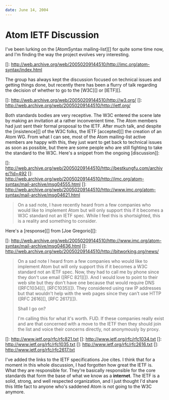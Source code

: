 ```yaml
---
date: June 14, 2004
---
```


# Atom IETF Discussion

I've been lurking on the [AtomSyntax mailing-list][] for quite some time now, 
and I'm finding the way the project evolves very interesting.

[]: http://web.archive.org/web/20050209144510/http://imc.org/atom-syntax/index.html

The group has always kept the discussion focused on technical issues and getting
things done, but recently there has been a flurry of talk regarding the decision
of whether to go to the [W3C][] or [IETF][].

[]: http://web.archive.org/web/20050209144510/http://w3.org/
[]: http://web.archive.org/web/20050209144510/http://ietf.org/

Both standards bodies are very receptive. The W3C entered the scene late by 
making an invitation at a rather inconvenient time. The Atom members had just
sent their formal proposal to the IETF. After much talk, and despite the 
[insistence][] of the W3C folks, the IETF [accepted][] the creation of an 
Atom WG. From what I can see, most of the Atom mailing-list active members are 
happy with this, they just want to get back to technical issues as soon as
possible, but there are some people who are still fighting to take the standard
to the W3C. Here's a snippet from the ongoing [discussion]]:

[]: http://web.archive.org/web/20050209144510/http://bestkungfu.com/archive/?id=492
[]: http://web.archive.org/web/20050209144510/http://imc.org/atom-syntax/mail-archive/msg04555.html
[]: http://web.archive.org/web/20050209144510/http://www.imc.org/atom-syntax/mail-archive/msg04621.html

> On a sad note, I have recently heard from a few companies who would like to 
> implement Atom but will only support this if it becomes a W3C standard not an 
> IETF spec.  While I feel this is shortsighted, this is a reality and something
> to consider.

Here's a [response][] from [Joe Gregorio][]:

[]: http://web.archive.org/web/20050209144510/http://www.imc.org/atom-syntax/mail-archive/msg04636.html
[]: http://web.archive.org/web/20050209144510/http://bitworking.org/news/

> On a sad note I heard from a few companies who would like to implement Atom 
> but will only support this if it becomes a W3C standard not an IETF spec. 
> Now, they had to call me by phone since they don't use email ([RFC 821][]). 
> And I would love to point to their web site but they don't have one because
> that would require DNS ([RFC1034][], [RFC1035][]). They considered using 
> raw IP addresses but that wouldn't help with the web pages since they can't 
> use HTTP ([RFC 2616][], [RFC 2617][]).
> 
> Shall I go on?
> 
> I'm calling this for what it's worth. FUD. If these companies really exist 
> and are that concerned with a move to the IETF then they should join the 
> list and voice their concerns directly, not anonymously by proxy.

[]: http://www.ietf.org/rfc/rfc821.txt
[]: http://www.ietf.org/rfc/rfc1034.txt
[]: http://www.ietf.org/rfc/rfc1035.txt
[]: http://www.ietf.org/rfc/rfc2616.txt
[]: http://www.ietf.org/rfc/rfc2617.txt

I've added the links to the IETF specifications Joe cites. I think that for a 
moment in this whole discussion, I had forgotten how great the IETF is. What 
they are responsible for. They're basically responsible for the core standards 
that form the base of what we know as a **internet**. The IETF is a solid, 
strong, and well respected organization, and I just thought I'd share this 
little fact to anyone who's saddened Atom is not going to the W3C anymore.
